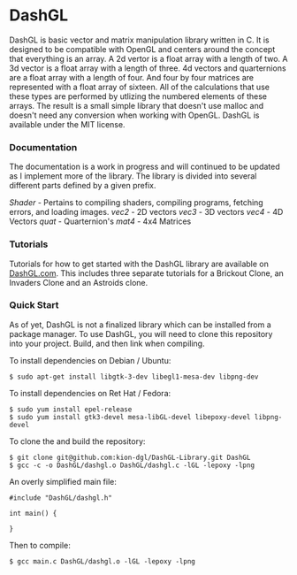 # DashGL

DashGL is basic vector and matrix manipulation library written in C. It is designed to be compatible with OpenGL and centers around the concept that everything is an array. A 2d vertor is a float array with a length of two. A 3d vector is a float array with a length of three. 4d vectors and quarternions are a float array with a length of four. And four by four matrices are represented with a float array of sixteen. All of the calculations that use these types are performed by utlizing the numbered elements of these arrays. The result is a small simple library that doesn't use malloc and doesn't need any conversion when working with OpenGL. DashGL is available under the MIT license.

### Documentation

The documentation is a work in progress and will continued to be updated as I implement more of the library. The library is divided into several different parts defined by a given prefix.

*Shader* - Pertains to compiling shaders, compiling programs, fetching errors, and loading images.
*vec2* - 2D vectors
*vec3* - 3D vectors
*vec4* - 4D Vectors
*quat* - Quarternion's
*mat4* - 4x4 Matrices

### Tutorials

Tutorials for how to get started with the DashGL library are available on [DashGL.com](https://dashgl.com/). This includes three separate tutorials for a Brickout Clone, an Invaders Clone and an Astroids clone.

### Quick Start

As of yet, DashGL is not a finalized library which can be installed from a package manager. To use DashGL, you will need to clone this repository into your project. Build, and then link when compiling.

To install dependencies on Debian / Ubuntu:
```
$ sudo apt-get install libgtk-3-dev libegl1-mesa-dev libpng-dev
```

To install dependencies on Ret Hat / Fedora:
```
$ sudo yum install epel-release
$ sudo yum install gtk3-devel mesa-libGL-devel libepoxy-devel libpng-devel
```

To clone the and build the repository:
```
$ git clone git@github.com:kion-dgl/DashGL-Library.git DashGL
$ gcc -c -o DashGL/dashgl.o DashGL/dashgl.c -lGL -lepoxy -lpng
```

An overly simplified main file:

```
#include "DashGL/dashgl.h"

int main() {

}
```

Then to compile:
```
$ gcc main.c DashGL/dashgl.o -lGL -lepoxy -lpng
```
